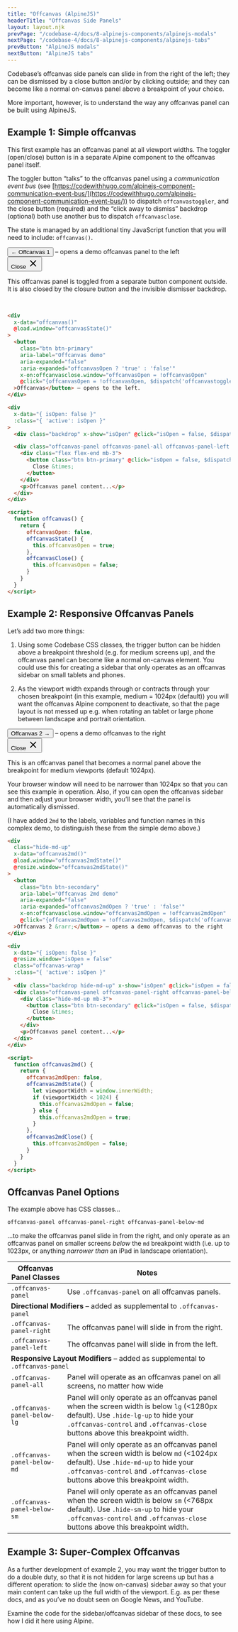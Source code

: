```yaml
---
title: "Offcanvas (AlpineJS)"
headerTitle: "Offcanvas Side Panels"
layout: layout.njk
prevPage: "/codebase-4/docs/8-alpinejs-components/alpinejs-modals"
nextPage: "/codebase-4/docs/8-alpinejs-components/alpinejs-tabs"
prevButton: "AlpineJS modals"
nextButton: "AlpineJS tabs"
---
```


<p class="t-lg t-thin">Codebase’s offcanvas side panels can slide in from the right of the left; they can be dismissed by a close button and/or by clicking outside; and they can become like a normal on-canvas panel above a breakpoint of your choice.</p>

More important, however, is to understand the way any offcanvas panel can be built using AlpineJS.

## Example 1: Simple offcanvas

This first example has an offcanvas panel at all viewport widths. The toggler (open/close) button is in a separate Alpine component to the offcanvas panel itself.

The toggler button “talks” to the offcanvas panel using a _communication event bus_ (see [https://codewithhugo.com/alpinejs-component-communication-event-bus/](https://codewithhugo.com/alpinejs-component-communication-event-bus/)) to dispatch `offcanvastoggler`, and the close button (required) and the “click away to dismiss” backdrop (optional) both use another bus to dispatch `offcanvasclose`.

The state is managed by an additional tiny JavaScript function that you will need to include: `offcanvas()`.

<div
  x-data="offcanvas()"
  @load.window="offcanvasState()"
>
  <button
    class="btn btn-primary"
    aria-label="Offcanvas demo"
    aria-expanded="false"
    :aria-expanded="offcanvasOpen ? 'true' : 'false'"
    x-on:offcanvasclose.window="offcanvasOpen = !offcanvasOpen"
    @click="{offcanvasOpen = !offcanvasOpen, $dispatch('offcanvastoggler')}"
  >&larr; Offcanvas 1</button> – opens a demo offcanvas panel to the left
</div>

<div
  x-data="{ isOpen: false }"
  :class="{ 'active': isOpen }"
>
  <div class="backdrop" x-show="isOpen" @click="isOpen = false, $dispatch('offcanvasclose')"></div>

  <div class="offcanvas-panel offcanvas-panel-all offcanvas-panel-left bg-color-primary t-color-ui-text bs p-2" :class="{ 'active': isOpen }" x-on:offcanvastoggler.window="isOpen = !isOpen">
    <div class="flex flex-end mb-3">
      <button class="btn btn-primary b-color-ui-text" @click="isOpen = false, $dispatch('offcanvasclose')">
        Close <svg xmlns="http://www.w3.org/2000/svg" class="icon icon-tabler icon-tabler-x" width="24" height="24" viewBox="0 0 24 24" stroke-width="2" stroke="currentColor" fill="none" stroke-linecap="round" stroke-linejoin="round"><path stroke="none" d="M0 0h24v24H0z" fill="none"/><line x1="18" y1="6" x2="6" y2="18" /><line x1="6" y1="6" x2="18" y2="18" /></svg>
      </button>
    </div>
    <p>This offcanvas panel is toggled from a separate button component outside. It is also closed by the closure button and the invisible dismisser backdrop.</p>
  </div>
</div>

<script>
  function offcanvas() {
    return {
      offcanvasOpen: false,
      offcanvasState() {
        this.offcanvasOpen = true;
      },
      offcanvasClose() {
        this.offcanvasOpen = false;
      }
    }
  }
</script>

<br>

```html
<div
  x-data="offcanvas()"
  @load.window="offcanvasState()"
>
  <button
    class="btn btn-primary"
    aria-label="Offcanvas demo"
    aria-expanded="false"
    :aria-expanded="offcanvasOpen ? 'true' : 'false'"
    x-on:offcanvasclose.window="offcanvasOpen = !offcanvasOpen"
    @click="{offcanvasOpen = !offcanvasOpen, $dispatch('offcanvastoggler')}"
  >Offcanvas</button> – opens to the left.
</div>

<div
  x-data="{ isOpen: false }"
  :class="{ 'active': isOpen }"
>
  <div class="backdrop" x-show="isOpen" @click="isOpen = false, $dispatch('offcanvasclose')"></div>

  <div class="offcanvas-panel offcanvas-panel-all offcanvas-panel-left bg-color-primary-alt bs p-2" :class="{ 'active': isOpen }" x-on:offcanvastoggler.window="isOpen = !isOpen">
    <div class="flex flex-end mb-3">
      <button class="btn btn-primary" @click="isOpen = false, $dispatch('offcanvasclose')">
        Close &times;
      </button>
    </div>
    <p>Offcanvas panel content...</p>
  </div>
</div>

<script>
  function offcanvas() {
    return {
      offcanvasOpen: false,
      offcanvasState() {
        this.offcanvasOpen = true;
      },
      offcanvasClose() {
        this.offcanvasOpen = false;
      }
    }
  }
</script>
```

## Example 2: Responsive Offcanvas Panels

Let’s add two more things:

1. Using some Codebase CSS classes, the trigger button can be hidden above a breakpoint threshold (e.g. for medium screens up), and the offcanvas panel can become like a normal on-canvas element. You could use this for creating a sidebar that only operates as an offcanvas sidebar on small tablets and phones.

2. As the viewport width expands through or contracts through your chosen breakpoint (in this example, medium = 1024px (default)) you will want the offcanvas Alpine component to deactivate, so that the page layout is not messed up e.g. when rotating an tablet or large phone between landscape and portrait orientation.

<div
  class="hide-md-up"
  x-data="offcanvas2md()"
  @load.window="offcanvas2mdState()"
  @resize.window="offcanvas2mdState()"
>
  <button
    class="btn btn-secondary"
    aria-label="Offcanvas 2md demo"
    aria-expanded="false"
    :aria-expanded="offcanvas2mdOpen ? 'true' : 'false'"
    x-on:offcanvasclose.window="offcanvas2mdOpen = !offcanvas2mdOpen"
    @click="{offcanvas2mdOpen = !offcanvas2mdOpen, $dispatch('offcanvas2mdtoggler')}"
  >Offcanvas 2 &rarr;</button> – opens a demo offcanvas to the right
</div>

<div class="mb-3">
  <div
    x-data="{ isOpen: false }"
    @resize.window="isOpen = false"
    class="offcanvas-wrap"
    :class="{ 'active': isOpen }"
  >
    <div class="backdrop hide-md-up" x-show="isOpen" @click="isOpen = false, $dispatch('offcanvas2mdclose')"></div>
    <div class="offcanvas-panel offcanvas-panel-right offcanvas-panel-below-md bg-color-secondary p-2 t-color-ui" :class="{ 'active bs': isOpen }" x-on:offcanvas2mdtoggler.window="isOpen = !isOpen">
      <div class="hide-md-up mb-3">
        <button class="btn btn-secondary b-color-ui-text" @click="isOpen = false, $dispatch('offcanvas2mdclose')">
          Close <svg xmlns="http://www.w3.org/2000/svg" class="icon icon-tabler icon-tabler-x" width="24" height="24" viewBox="0 0 24 24" stroke-width="2" stroke="currentColor" fill="none" stroke-linecap="round" stroke-linejoin="round"><path stroke="none" d="M0 0h24v24H0z" fill="none"/><line x1="18" y1="6" x2="6" y2="18" /><line x1="6" y1="6" x2="18" y2="18" /></svg>
        </button>
      </div>
      <p>This is an offcanvas panel that becomes a normal panel above the breakpoint for medium viewports (default 1024px).</p>
      <p>Your browser window will need to be narrower than 1024px so that you can see this example in operation. Also, if you can open the offcanvas sidebar and then adjust your browser width, you’ll see that the panel is automatically dismissed.</p>
    </div>
  </div>
</div>

<script>
  function offcanvas2md() {
    return {
      offcanvas2mdOpen: false,
      offcanvas2mdState() {
        let viewportWidth = window.innerWidth;
        if (viewportWidth < 1024) {
          this.offcanvas2mdOpen = false;
        } else {
          this.offcanvas2mdOpen = true;
        }
      },
      offcanvas2mdClose() {
        this.offcanvas2mdOpen = false;
      }
    }
  }
</script>

(I have added `2md` to the labels, variables and function names in this complex demo, to distinguish these from the simple demo above.)

```html
<div
  class="hide-md-up"
  x-data="offcanvas2md()"
  @load.window="offcanvas2mdState()"
  @resize.window="offcanvas2mdState()"
>
  <button
    class="btn btn-secondary"
    aria-label="Offcanvas 2md demo"
    aria-expanded="false"
    :aria-expanded="offcanvas2mdOpen ? 'true' : 'false'"
    x-on:offcanvasclose.window="offcanvas2mdOpen = !offcanvas2mdOpen"
    @click="{offcanvas2mdOpen = !offcanvas2mdOpen, $dispatch('offcanvas2mdtoggler')}"
  >Offcanvas 2 &rarr;</button> – opens a demo offcanvas to the right
</div>

<div
  x-data="{ isOpen: false }"
  @resize.window="isOpen = false"
  class="offcanvas-wrap"
  :class="{ 'active': isOpen }"
>
  <div class="backdrop hide-md-up" x-show="isOpen" @click="isOpen = false, $dispatch('offcanvas2mdclose')"></div>
  <div class="offcanvas-panel offcanvas-panel-right offcanvas-panel-below-md bg-color-secondary-alt p-2" :class="{ 'active bs': isOpen }" x-on:offcanvas2mdtoggler.window="isOpen = !isOpen">
    <div class="hide-md-up mb-3">
      <button class="btn btn-secondary" @click="isOpen = false, $dispatch('offcanvas2mdclose')">
        Close &times;
      </button>
    </div>
    <p>Offcanvas panel content...</p>
  </div>
</div>

<script>
  function offcanvas2md() {
    return {
      offcanvas2mdOpen: false,
      offcanvas2mdState() {
        let viewportWidth = window.innerWidth;
        if (viewportWidth < 1024) {
          this.offcanvas2mdOpen = false;
        } else {
          this.offcanvas2mdOpen = true;
        }
      },
      offcanvas2mdClose() {
        this.offcanvas2mdOpen = false;
      }
    }
  }
</script>
```

## Offcanvas Panel Options

The example above has CSS classes...

```html
offcanvas-panel offcanvas-panel-right offcanvas-panel-below-md
```

...to make the offcanvas panel slide in from the right, and only operate as an offcanvas panel on smaller screens _below_ the `md` breakpoint width (i.e. up to 1023px, or anything _narrower than_ an iPad in landscape orientation).

<div class="overflow-x">
<table class="table">
  <thead class="bg-color-background-alt">
    <tr>
      <th>Offcanvas Panel Classes</th>
      <th>Notes</th>
    </tr>
  </thead>
  <tbody>
    <tr>
      <td><code>.offcanvas-panel</code></td>
      <td>Use <code class="t-nowrap">.offcanvas-panel</code> on all offcanvas panels.</td>
    </tr>
    <tr>
      <td colspan="2" class="bg-color-background-alt"><strong>Directional Modifiers</strong> – added as supplemental to <code class="b-thin">.offcanvas-panel</code></td>
    </tr>
    <tr>
      <td><code>.offcanvas-panel-right</code></td>
      <td>The offcanvas panel will slide in from the right.</td>
    </tr>
    <tr>
      <td><code>.offcanvas-panel-left</code></td>
      <td>The offcanvas panel will slide in from the left.</td>
    </tr>
    <tr>
      <td colspan="2" class="bg-color-background-alt"><strong>Responsive Layout Modifiers</strong> – added as supplemental to <code class="b-thin">.offcanvas-panel</code></td>
    </tr>
    <tr>
      <td><code>.offcanvas-panel-all</code></td>
      <td>Panel will operate as an offcanvas panel on all screens, no matter how wide</td>
    </tr>
    <tr>
      <td><code class="t-nowrap">.offcanvas-panel-below-lg</code></td>
      <td>Panel will only operate as an offcanvas panel when the screen width is below <code>lg</code> (&lt;1280px default). Use <code>.hide-lg-up</code> to hide your <code>.offcanvas-control</code> and <code>.offcanvas-close</code> buttons above this breakpoint width.</td>
    </tr>
    <tr>
      <td><code>.offcanvas-panel-below-md</code></td>
      <td>Panel will only operate as an offcanvas panel when the screen width is below <code>md</code> (&lt;1024px default). Use <code>.hide-md-up</code> to hide your <code>.offcanvas-control</code> and <code>.offcanvas-close</code> buttons above this breakpoint width.</td>
    </tr>
    <tr>
      <td><code>.offcanvas-panel-below-sm</code></td>
      <td>Panel will only operate as an offcanvas panel when the screen width is below <code>sm</code> (&lt;768px default). Use <code>.hide-sm-up</code> to hide your <code>.offcanvas-control</code> and <code>.offcanvas-close</code> buttons above this breakpoint width.</td>
    </tr>
  </tbody>
</table>
</div>

## Example 3: Super-Complex Offcanvas

As a further development of example 2, you may want the trigger button to do a double duty, so that it is not hidden for large screens up but has a different operation: to slide the (now on-canvas) sidebar away so that your main content can take up the full width of the viewport. E.g. as per these docs, and as you’ve no doubt seen on Google News, and YouTube.

Examine the code for the sidebar/offcanvas sidebar of these docs, to see how I did it here using Alpine.